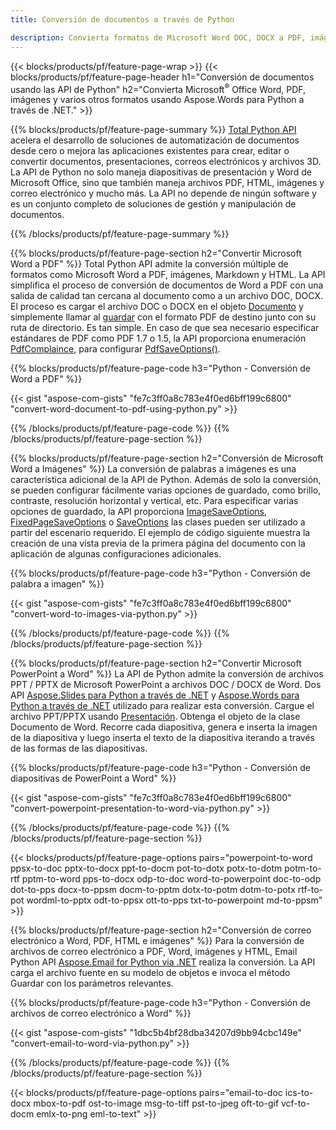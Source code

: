 ```yaml
---
title: Conversión de documentos a través de Python 

description: Convierta formatos de Microsoft Word DOC, DOCX a PDF, imágenes y más, así como diapositivas de presentación, mensajes de correo electrónico e imágenes en 3D con solo unas pocas líneas de código Python.
---
```


{{< blocks/products/pf/feature-page-wrap >}}
{{< blocks/products/pf/feature-page-header h1="Conversión de documentos usando las API de Python" h2="Convierta Microsoft<sup>&reg;</sup> Office Word, PDF, imágenes y varios otros formatos usando Aspose.Words para Python a través de .NET." >}}

{{% blocks/products/pf/feature-page-summary %}}
[Total Python API](https://products.aspose.com/total/python-net/) acelera el desarrollo de soluciones de automatización de documentos desde cero o mejora las aplicaciones existentes para crear, editar o convertir documentos, presentaciones, correos electrónicos y archivos 3D. La API de Python no solo maneja diapositivas de presentación y Word de Microsoft Office, sino que también maneja archivos PDF, HTML, imágenes y correo electrónico y mucho más. La API no depende de ningún software y es un conjunto completo de soluciones de gestión y manipulación de documentos.

{{% /blocks/products/pf/feature-page-summary  %}}

{{% blocks/products/pf/feature-page-section  h2="Convertir Microsoft Word a PDF" %}}
Total Python API admite la conversión múltiple de formatos como Microsoft Word a PDF, imágenes, Markdown y HTML. La API simplifica el proceso de conversión de documentos de Word a PDF con una salida de calidad tan cercana al documento como a un archivo DOC, DOCX. El proceso es cargar el archivo DOC o DOCX en el objeto [Documento](https://reference.aspose.com/words/python-net/aspose.words/document/) y simplemente llamar al [guardar](https://reference.aspose.com/words/python-net/aspose.words/document/save/) con el formato PDF de destino junto con su ruta de directorio. Es tan simple. En caso de que sea necesario especificar estándares de PDF como PDF 1.7 o 1.5, la API proporciona enumeración [PdfComplaince](https://reference.aspose.com/words/python-net/aspose.words.saving/pdfcompliance/), para configurar [PdfSaveOptions()](https://reference.aspose.com/words/python-net/aspose.words.saving/pdfsaveoptions/). 

{{% blocks/products/pf/feature-page-code h3="Python - Conversión de Word a PDF" %}}

{{< gist "aspose-com-gists" "fe7c3ff0a8c783e4f0ed6bff199c6800" "convert-word-document-to-pdf-using-python.py" >}}

{{% /blocks/products/pf/feature-page-code  %}}
{{% /blocks/products/pf/feature-page-section %}}

{{% blocks/products/pf/feature-page-section  h2="Conversión de Microsoft Word a Imágenes" %}}
La conversión de palabras a imágenes es una característica adicional de la API de Python. Además de solo la conversión, se pueden configurar fácilmente varias opciones de guardado, como brillo, contraste, resolución horizontal y vertical, etc. Para especificar varias opciones de guardado, la API proporciona [ImageSaveOptions](https://reference.aspose.com/words/python-net/aspose.words.saving/imagesaveoptions/), [FixedPageSaveOptions](https://reference.aspose.com/words/python-net/aspose.words.saving/fixedpagesaveoptions/) o [SaveOptions](https://reference.aspose.com/words/python-net/aspose.words.saving/saveoptions/) las clases pueden ser utilizado a partir del escenario requerido. El ejemplo de código siguiente muestra la creación de una vista previa de la primera página del documento con la aplicación de algunas configuraciones adicionales.

{{% blocks/products/pf/feature-page-code h3="Python - Conversión de palabra a imagen" %}}

{{< gist "aspose-com-gists" "fe7c3ff0a8c783e4f0ed6bff199c6800" "convert-word-to-images-via-python.py" >}}

{{% /blocks/products/pf/feature-page-code  %}}
{{% /blocks/products/pf/feature-page-section %}}

{{% blocks/products/pf/feature-page-section  h2="Convertir Microsoft PowerPoint a Word" %}}
La API de Python admite la conversión de archivos PPT / PPTX de Microsoft PowerPoint a archivos DOC / DOCX de Word. Dos API [Aspose.Slides para Python a través de .NET](https://products.aspose.com/slides/python-net/) y [Aspose.Words para Python a través de .NET](https://products.aspose.com/words/python-net/) utilizado para realizar esta conversión. Cargue el archivo PPT/PPTX usando [Presentación](https://reference.aspose.com/slides/python-net/aspose.slides/presentation/). Obtenga el objeto de la clase Documento de Word. Recorre cada diapositiva, genera e inserta la imagen de la diapositiva y luego inserta el texto de la diapositiva iterando a través de las formas de las diapositivas.

{{% blocks/products/pf/feature-page-code h3="Python - Conversión de diapositivas de PowerPoint a Word" %}}

{{< gist "aspose-com-gists" "fe7c3ff0a8c783e4f0ed6bff199c6800" "convert-powerpoint-presentation-to-word-via-python.py" >}}


{{% /blocks/products/pf/feature-page-code  %}}
{{% /blocks/products/pf/feature-page-section %}}


{{< blocks/products/pf/feature-page-options pairs="powerpoint-to-word ppsx-to-doc pptx-to-docx ppt-to-docm pot-to-dotx potx-to-dotm potm-to-rtf pptm-to-word pps-to-docx odp-to-doc word-to-powerpoint doc-to-odp dot-to-pps docx-to-ppsm docm-to-pptm dotx-to-potm dotm-to-potx rtf-to-pot wordml-to-pptx odt-to-ppsx ott-to-pps txt-to-powerpoint md-to-ppsm" >}}

{{% blocks/products/pf/feature-page-section  h2="Conversión de correo electrónico a Word, PDF, HTML e imágenes" %}}
Para la conversión de archivos de correo electrónico a PDF, Word, imágenes y HTML, Email Python API [Aspose.Email for Python via .NET](https://products.aspose.com/email/python-net/) realiza la conversión. La API carga el archivo fuente en su modelo de objetos e invoca el método Guardar con los parámetros relevantes. 

{{% blocks/products/pf/feature-page-code h3="Python - Conversión de archivos de correo electrónico a Word" %}}

{{< gist "aspose-com-gists" "1dbc5b4bf28dba34207d9bb94cbc149e" "convert-email-to-word-via-python.py" >}}

{{% /blocks/products/pf/feature-page-code  %}}
{{% /blocks/products/pf/feature-page-section %}}

{{< blocks/products/pf/feature-page-options pairs="email-to-doc ics-to-docx mbox-to-pdf ost-to-image msg-to-tiff pst-to-jpeg oft-to-gif vcf-to-docm emlx-to-png eml-to-text" >}}
